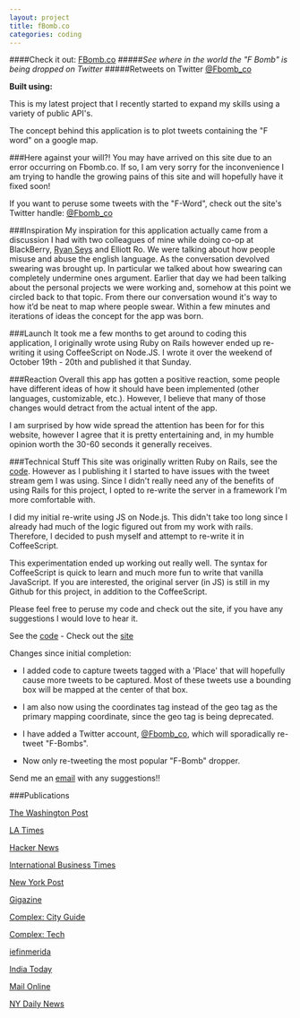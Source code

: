 ```yaml
---
layout: project
title: fBomb.co
categories: coding
---
```


####Check it out: [FBomb.co](http://www.fbomb.co)
#####*See where in the world the "F Bomb" is being dropped on Twitter*
#####Retweets on Twitter [@Fbomb_co](http://twitter.com/FBomb_co)

<p><strong>Built using:</strong>&nbsp;&nbsp;<span title="node.js" class="pict-prog-nodejs01 icon-2x"> </span>&nbsp;<span title="CoffeeScript" class="pict-prog-coffeescr icon-2x"> </span>&nbsp;<span title="JQuery" class="pict-prog-jquery icon-2x"> </span>&nbsp;<span title="HTML5" class="pict-html5-01 icon-2x"> </span>&nbsp;<span title="CSS3" class="pict-css3-01 icon-2x"> </span></p>

This is my latest project that I recently started to expand my skills using a variety of public API's.   

The concept behind this application is to plot tweets containing the "F word" on a google map.     

<!-- abridge -->
###Here against your will?!
You may have arrived on this site due to an error occurring on Fbomb.co. If so, I am very sorry for the inconvenience I am trying to handle the growing pains of this site and will hopefully have it fixed soon!

If you want to peruse some tweets with the "F-Word", check out the site's Twitter handle: [@Fbomb_co](http://twitter.com/FBomb_co)

###Inspiration
My inspiration for this application actually came from a discussion I had with two colleagues of mine while doing co-op at BlackBerry, [Ryan Seys](http://ryanseys.com/) and Elliott Ro. We were talking about how people misuse and abuse the english language. As the conversation devolved swearing was brought up. In particular we talked about how swearing can completely undermine ones argument. Earlier that day we had been talking about the personal projects we were working and, somehow at this point we circled back to that topic. From there our conversation wound it's way to how it’d be neat to map where people swear. Within a few minutes and iterations of ideas the concept for the app was born.

###Launch
It took me a few months to get around to coding this application, I originally wrote using Ruby on Rails however ended up re-writing it using CoffeeScript on Node.JS. I wrote it over the weekend of October 19th - 20th and published it that Sunday.

###Reaction
Overall this app has gotten a positive reaction, some people have different ideas of how it should have been implemented (other languages, customizable, etc.). However, I believe that many of those changes would detract from the actual intent of the app.   

I am surprised by how wide spread the attention has been for for this website, however I agree that it is pretty entertaining and, in my humble opinion worth the 30-60 seconds it generally receives.

###Technical Stuff
This site was originally written Ruby on Rails, see the [code](http://github.com/mgingras/fBomb-rails). However as I publishing it I started to have issues
 with the tweet stream gem I was using. Since I didn't really need any of the benefits of using Rails for this project, I opted to re-write the server in a framework I'm more comfortable with.

I did my initial re-write using JS on Node.js. This didn't take too long since I already had much of the logic figured out from my work with rails. Therefore, I decided to push myself and attempt to re-write it in CoffeeScript.

This experimentation ended up working out really well. The syntax for CoffeeScript is quick to learn and much more fun to write that vanilla JavaScript. If you are interested, the original server (in JS) is still in my Github for this project, in addition to the CoffeeScript.

Please feel free to peruse my code and check out the site, if you have any suggestions I would love to hear it.

See the [code](http://github.com/mgingras/fBomb) - Check out the [site](http://www.Fbomb.co)   

Changes since initial completion:   

- I added code to capture tweets tagged with a 'Place' that will hopefully cause more
tweets to be captured. Most of these tweets use a bounding box will be mapped at the center of that box.   

- I am also now using the coordinates tag instead of the geo tag as the primary
mapping coordinate, since the geo tag is being deprecated.   

- I have added a Twitter account, [@Fbomb_co](http://twitter.com/FBomb_co),
which will sporadically re-tweet "F-Bombs".

- Now only re-tweeting the most popular "F-Bomb" dropper.

Send me an <a href="mailto:martin@mgingras.ca?Subject=fBomb%20Suggestion" title="FBomb idea yo!">email</a> with any suggestions!!


###Publications

[The Washington Post](http://www.washingtonpost.com/blogs/the-switch/wp/2013/11/06/where-people-swear-most-on-twitter-in-one-interactive-map/)

[LA Times](http://www.latimes.com/nation/shareitnow/la-sh-f-bomb-map-twitter-20131106,0,2639927.story)

[Hacker News](http://news.ycombinator.com/item?id=6668571)

[International Business Times](http://www.ibtimes.com/whos-dropping-f-bomb-twitter-right-now-fbombco-map-plots-real-time-usage-location-watch-1458092)

[New York Post](http://nypost.com/2013/11/06/follow-real-time-f-bomb-tweets-from-around-the-world/)

[Gigazine](http://gigazine.net/news/20131106-fbomb/)

[Complex: City Guide](http://www.complexmag.ca/city-guide/2013/11/map-shows-where-people-drop-f-bomb-the-most-on-twitter)

[Complex: Tech](http://www.complexmag.ca/tech/2013/11/f-bomb-website-twitter-tweets)

[iefinmerida](http://www.iefimerida.gr/news/129464/%CE%B4%CE%B9%CE%B1%CE%B4%CF%81%CE%B1%CF%83%CF%84%CE%B9%CE%BA%CF%8C%CF%82-%CF%87%CE%AC%CF%81%CF%84%CE%B7%CF%82-%CE%B4%CE%B5%CE%AF%CF%87%CE%BD%CE%B5%CE%B9-%CE%BA%CE%AC%CE%B8%CE%B5-%CF%80%CF%8C%CF%84%CE%B5-%CE%B2%CF%81%CE%AF%CE%B6%CE%BF%CF%85%CE%BD-%CE%BF%CE%B9-%CF%87%CF%81%CE%AE%CF%83%CF%84%CE%B5%CF%82-%CF%84%CE%BF%CF%85-twitter-%CF%80%CE%BF%CE%B9%CE%B5%CF%82-%CE%B5%CE%AF%CE%BD%CE%B1%CE%B9-%CE%BF%CE%B9-%C2%AB%CF%80%CF%81%CF%89)

[India Today](http://indiatoday.intoday.in/story/twitter-f-bomb-interactive-map/1/321985.html)

[Mail Online](http://www.dailymail.co.uk/news/article-2489261/F-Bomb-new-site-maps-world-people-Tweet-F-word-Twitter.html)

[NY Daily News](http://www.nydailynews.com/news/national/website-maps-f-bombs-dropped-article-1.1509565)
